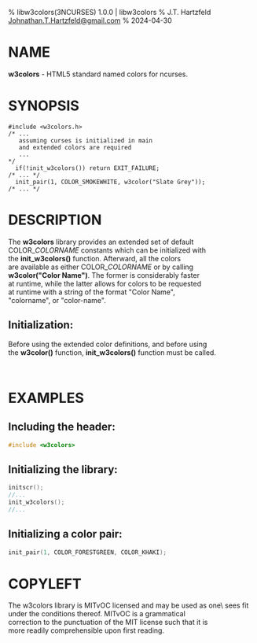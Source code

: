 % libw3colors(3NCURSES) 1.0.0 | libw3colors
% J.T. Hartzfeld  <Johnathan.T.Hartzfeld@gmail.com>
% 2024-04-30

# NAME
**w3colors** - HTML5 standard named colors for ncurses.

# SYNOPSIS
```
#include <w3colors.h>
/* ...
   assuming curses is initialized in main 
   and extended colors are required
   ...
*/
  if(!init_w3colors()) return EXIT_FAILURE;
/* ... */
  init_pair(1, COLOR_SMOKEWHITE, w3color("Slate Grey"));
/* ... */
```

# DESCRIPTION
The **w3colors** library provides an extended set of default\
COLOR\_*COLORNAME* constants which can be initialized with\
the **init_w3colors()** function.  Afterward, all the colors\
are available as either COLOR\_*COLORNAME* or by calling\
**w3color("Color Name")**.  The former is considerably faster\
at runtime, while the latter allows for colors to be requested\
at runtime with a string of the format "Color Name",\
"colorname", or "color-name".  

## Initialization:
Before using the extended color definitions, and before using\
the **w3color()** function, **init\_w3colors()** function must be called.
```
	
```
	

# EXAMPLES
## Including the header:
```c
#include <w3colors>
```

## Initializing the library:
```c
initscr();
//...
init_w3colors();
//...
```

## Initializing a color pair:
```c
init_pair(1, COLOR_FORESTGREEN, COLOR_KHAKI);
```


# COPYLEFT
The w3colors library is MITvOC licensed and may be used as one\ 
sees fit under the conditions thereof.  MITvOC is a grammatical\
correction to the punctuation of the MIT license such that it is\
more readily comprehensible upon first reading.
```

```


